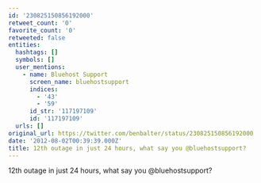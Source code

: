 ```yaml
---
id: '230825150856192000'
retweet_count: '0'
favorite_count: '0'
retweeted: false
entities:
  hashtags: []
  symbols: []
  user_mentions:
    - name: Bluehost Support
      screen_name: bluehostsupport
      indices:
        - '43'
        - '59'
      id_str: '117197109'
      id: '117197109'
  urls: []
original_url: https://twitter.com/benbalter/status/230825150856192000
date: '2012-08-02T00:39:39.000Z'
title: 12th outage in just 24 hours, what say you @bluehostsupport?
---
```


12th outage in just 24 hours, what say you @bluehostsupport?
